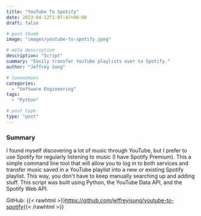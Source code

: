 ```yaml
---
title: "YouTube To Spotify"
date: 2023-04-12T1:07:47+06:00
draft: false

# post thumb
image: "images/youtube-to-spotify.jpeg"

# meta description
description: "Script"
summary: "Easily transfer YouTube playlists over to Spotify."
author: "Jeffrey Sung"

# taxonomies
categories: 
  - "Software Engineering"
tags:
  - "Python"

# post type
type: "post"
---
```


### Summary
I found myself discovering a lot of music through YouTube, but I prefer to use Spotify for regularly listening to music (I have Spotify Premium). This a simple command line tool that will allow you to log in to both services and transfer music saved in a YouTube playlist into a new or existing Spotify playlist. This way, you don't have to keep manually searching up and adding stuff. This script was built using Python, the YouTube Data API, and the Spotify Web API.

GitHub: {{< rawhtml >}}<a href="https://github.com/jeffreyjsung/youtube-to-spotify" rel="noopener noreferrer" target="_blank">https://github.com/jeffreyjsung/youtube-to-spotify</a>{{< /rawhtml >}}